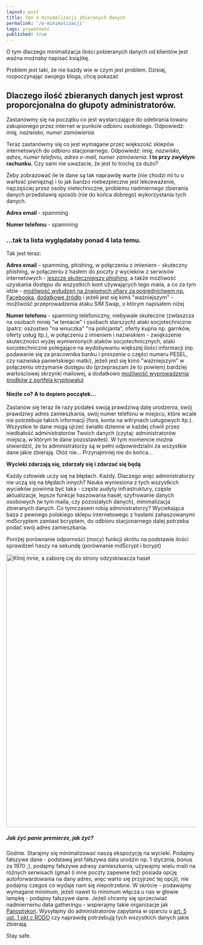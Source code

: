 ```yaml
---
layout: post
title: Ten o minimalizacji zbieranych danych
permalink: '/o-minimalizacji'
tags: prywatność
published: true
---
```


O tym dlaczego minimalizacja ilości pobieranych danych od klientów jest ważna możnaby napisać książkę.

Problem jest taki, że nie każdy wie w czym jest problem.
Dzisiaj, rozpoczynając swojego bloga, chcę pokazać

<h2>Dlaczego ilość zbieranych danych jest wprost proporcjonalna do głupoty administratorów.</h2>


Zastanówmy się na początku co jest wystarczające do odebrania towaru zakupionego przez internet w punkcie odbioru osobistego.
Odpowiedź: *imię, nazwisko, numer zamówienia.*

Teraz zastanówmy się co jest wymagane przez większość sklepów internetowych do odbioru stacjonarnego.
Odpowiedź: *imię, nazwisko, adres, numer telefonu, adres e-mail, numer zamówienia.* **I to przy zwykłym rachunku.** Czy sami nie uważacie, że jest to trochę za dużo?


Żeby zobrazować ile te dane są tak naprawdę warte (nie chodzi mi tu o wartość pieniężną) i to jak bardzo niebezpieczne jest lekceważenie, najczęściej przez osoby nietechniczne, problemu nadmiernego zbierania danych  przedstawię sposób (nie do końca dobrego) wykorzystania tych danych.

**Adres email** - spamming

**Numer telefonu** - spamming

<h3>…tak ta lista wyglądałaby ponad 4 lata temu.</h3>


Tak jest teraz:

**Adres email** - spamming, phishing, w połączeniu z imieniem - skuteczny phishing, w połączeniu z hasłem do poczty z wycieków z serwisów internetowych - [jeszcze skuteczniejszy phishing](https://zaufanatrzeciastrona.pl/post/nowa-metoda-szantazu-przestepcow-z-prawdziwym-haslem-uzytkownika/), a także możliwość uzyskania dostępu do wszystkich kont używających tego maila, a co za tym idzie - [możliwość wyłudzeń na znajomych ofiary za pośrednictwem np. Facebooka](https://niebezpiecznik.pl/post/ojciec-oszukal-mnie-przez-facebooka-czyli-dwa-ataki-swietnie-przygotowanego-zlodzieja-z-kryptowalutami-w-tle/), [dodatkowe źródło](https://niebezpiecznik.pl/post/jak-wyludzic-od-znajomego-800-zlotych-przez-facebooka/) i jeżeli jest się kimś "ważniejszym" - możliwość przeprowadzenia ataku SIM Swap, o którym napisałem niżej

**Numer telefonu** - spamming telefoniczny, niebywale skuteczne (zwłaszcza na osobach mniej "w temacie" i osobach starszych) ataki socjotechniczne (patrz: oszustwo "na wnuczka" "na policjanta", oferty kupna np. garnków, oferty usług itp.), w połączeniu z imieniem i nazwiskiem - zwiększenie skuteczności wyżej wymienionych ataków socjotechnicznych, ataki socjotechniczne polegające na wydobywaniu większej ilości informacji (np. podawanie się za pracownika banku i proszenie o części numeru PESEL, czy nazwiska panieńskiego matki), jeżeli jest się kimś "ważniejszym" w połączeniu otrzymanie dostępu do (przepraszam że to powiem) bardziej wartościowej skrzynki mailowej, a dodatkowo [możliwość wyprowadzenia środków z portfela kryptowalut](https://motherboard.vice.com/en_us/article/a3q7mz/hacker-allegedly-stole-millions-bitcoin-sim-swapping)




<h4>Nieźle co? A to dopiero początek…</h4>




Zastanów się teraz ile razy podałeś swoją prawdziwą datę urodzenia, swój prawdziwy adres zamieszkania, swój numer telefonu w miejscu, które wcale nie potrzebuje takich informacji (fora, konta na witrynach usługowych itp.). Wszystkie te dane mogą ujrzeć światło dzienne w każdej chwili przez niedbałość administratorów Twoich danych (czytaj: administratorów miejsca, w którym te dane pozostawiłeś). W tym momencie można stwierdzić, że to administratorzy są w pełni odpowiedzialni za wszystkie dane jakie zbierają. Otóż nie… Przynajmniej nie do końca…

**Wycieki zdarzają się, zdarzały się i zdarzać się będą**

Każdy człowiek uczy się na błędach. Każdy. Dlaczego więc administratorzy nie uczą się na błędach innych? Nauka wyniesiona z tych wszystkich wycieków powinna być taka - częste audyty infrastruktury, częste aktualizacje, lepsze funkcje haszowania haseł, szyfrowanie danych osobowych (w tym maila, czy pozostałych danych), minimalizacja zbieranych danych. Co tymczasem robią administratorzy? Wyciekająca baza z pewnego polskiego sklepu internetowego z hasłami zahaszowanymi md5cryptem zamiast bcryptem, do odbioru stacjonarnego dalej potrzeba podać swój adres zamieszkania.

Poniżej porównanie odporności (mocy) funkcji skrótu na podstawie ilości sprawdzeń haszy na sekundę (porównanie md5crypt i bcrypt)

[<img src="{{ site.baseurl }}/images/hashcat md5crypt vs bcrypt.jpg" alt="Klinij mnie, a zabiorę cię do strony odzyskiwacza haseł" style="width: 720px;"/>](https://hashcat.net/hashcat/)



<h5>Jak żyć panie premierze, jak żyć?</h5>

Godnie. Starajmy się minimalizować naszą ekspozycję na wycieki. Podajmy fałszywe dane - podstawą jest fałszywa data urodzin np. 1 stycznia, bonus za 1970 ;), podajmy fałszywe adresy zamieszkania; używajmy wielu maili na różnych serwisach (gmail (i inne poczty zapewne też) posiada opcję autoforwardowania na dany adres, więc warto się przyjrzeć tej opcji), nie podajmy czegoś co wydaje nam się niepotrzebne. W skrócie - podawajmy wymagane minimum, jeżeli nawet to minimum włącza u nas w głowie lampkę - podajmy fałszywe dane.
Jeżeli chcemy się sprzeciwiać nadmiernemu data gatheringu - wspierajmy takie organizacje jak [Panoptykon](https://panoptykon.org/). Wysyłajmy do administratorów zapytania w oparciu o [art. 5 ust. 1 pkt c RODO](https://gdpr.pl/artykul-5-zasady-dotyczace-przetwarzania-danych-osobowych) czy naprawdę potrzebują tych wszystkich danych jakie zbierają.

Stay safe.
